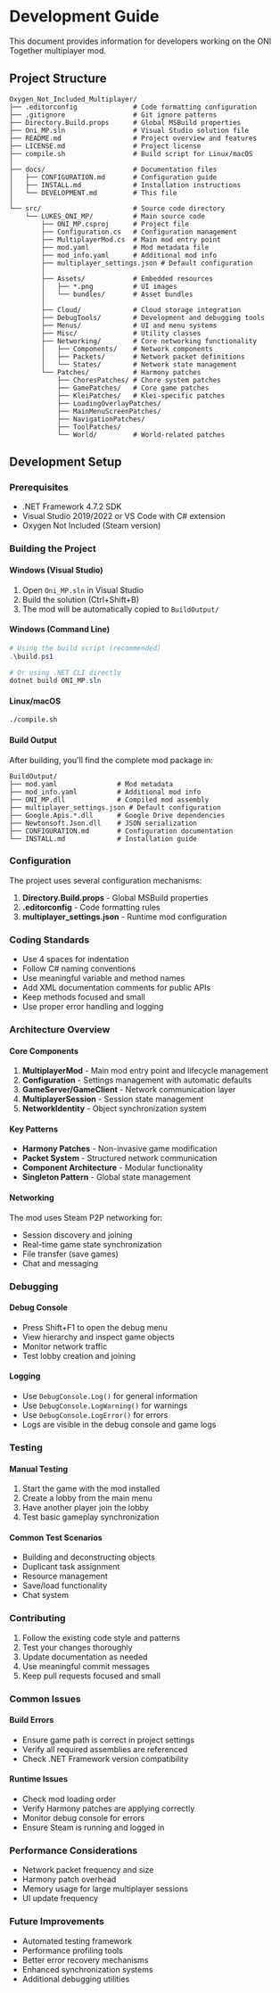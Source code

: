 # Development Guide

This document provides information for developers working on the ONI Together multiplayer mod.

## Project Structure

```
Oxygen_Not_Included_Multiplayer/
├── .editorconfig              # Code formatting configuration
├── .gitignore                 # Git ignore patterns
├── Directory.Build.props      # Global MSBuild properties
├── Oni_MP.sln                 # Visual Studio solution file
├── README.md                  # Project overview and features
├── LICENSE.md                 # Project license
├── compile.sh                 # Build script for Linux/macOS
│
├── docs/                      # Documentation files
│   ├── CONFIGURATION.md       # Configuration guide
│   ├── INSTALL.md             # Installation instructions
│   └── DEVELOPMENT.md         # This file
│
└── src/                       # Source code directory
    └── LUKES_ONI_MP/          # Main source code
        ├── ONI_MP.csproj      # Project file
        ├── Configuration.cs   # Configuration management
        ├── MultiplayerMod.cs  # Main mod entry point
        ├── mod.yaml           # Mod metadata file
        ├── mod_info.yaml      # Additional mod info
        ├── multiplayer_settings.json # Default configuration
        │
        ├── Assets/            # Embedded resources
        │   ├── *.png          # UI images
        │   └── bundles/       # Asset bundles
        │
        ├── Cloud/             # Cloud storage integration
        ├── DebugTools/        # Development and debugging tools
        ├── Menus/             # UI and menu systems
        ├── Misc/              # Utility classes
        ├── Networking/        # Core networking functionality
        │   ├── Components/    # Network components
        │   ├── Packets/       # Network packet definitions
        │   └── States/        # Network state management
        └── Patches/           # Harmony patches
            ├── ChoresPatches/ # Chore system patches
            ├── GamePatches/   # Core game patches
            ├── KleiPatches/   # Klei-specific patches
            ├── LoadingOverlayPatches/
            ├── MainMenuScreenPatches/
            ├── NavigationPatches/
            ├── ToolPatches/
            └── World/         # World-related patches
```

## Development Setup

### Prerequisites

- .NET Framework 4.7.2 SDK
- Visual Studio 2019/2022 or VS Code with C# extension
- Oxygen Not Included (Steam version)

### Building the Project

#### Windows (Visual Studio)
1. Open `Oni_MP.sln` in Visual Studio 
2. Build the solution (Ctrl+Shift+B)
3. The mod will be automatically copied to `BuildOutput/`

#### Windows (Command Line)
```powershell
# Using the build script (recommended)
.\build.ps1

# Or using .NET CLI directly
dotnet build ONI_MP.sln
```

#### Linux/macOS
```bash
./compile.sh
```

#### Build Output

After building, you'll find the complete mod package in:
```
BuildOutput/
├── mod.yaml               # Mod metadata
├── mod_info.yaml          # Additional mod info
├── ONI_MP.dll             # Compiled mod assembly
├── multiplayer_settings.json # Default configuration
├── Google.Apis.*.dll      # Google Drive dependencies
├── Newtonsoft.Json.dll    # JSON serialization
├── CONFIGURATION.md       # Configuration documentation
└── INSTALL.md             # Installation guide
```

### Configuration

The project uses several configuration mechanisms:

1. **Directory.Build.props** - Global MSBuild properties
2. **.editorconfig** - Code formatting rules
3. **multiplayer_settings.json** - Runtime mod configuration

### Coding Standards

- Use 4 spaces for indentation
- Follow C# naming conventions
- Use meaningful variable and method names
- Add XML documentation comments for public APIs
- Keep methods focused and small
- Use proper error handling and logging

### Architecture Overview

#### Core Components

1. **MultiplayerMod** - Main mod entry point and lifecycle management
2. **Configuration** - Settings management with automatic defaults
3. **GameServer/GameClient** - Network communication layer
4. **MultiplayerSession** - Session state management
5. **NetworkIdentity** - Object synchronization system

#### Key Patterns

- **Harmony Patches** - Non-invasive game modification
- **Packet System** - Structured network communication
- **Component Architecture** - Modular functionality
- **Singleton Pattern** - Global state management

#### Networking

The mod uses Steam P2P networking for:
- Session discovery and joining
- Real-time game state synchronization
- File transfer (save games)
- Chat and messaging

### Debugging

#### Debug Console
- Press Shift+F1 to open the debug menu
- View hierarchy and inspect game objects
- Monitor network traffic
- Test lobby creation and joining

#### Logging
- Use `DebugConsole.Log()` for general information
- Use `DebugConsole.LogWarning()` for warnings
- Use `DebugConsole.LogError()` for errors
- Logs are visible in the debug console and game logs

### Testing

#### Manual Testing
1. Start the game with the mod installed
2. Create a lobby from the main menu
3. Have another player join the lobby
4. Test basic gameplay synchronization

#### Common Test Scenarios
- Building and deconstructing objects
- Duplicant task assignment
- Resource management
- Save/load functionality
- Chat system

### Contributing

1. Follow the existing code style and patterns
2. Test your changes thoroughly
3. Update documentation as needed
4. Use meaningful commit messages
5. Keep pull requests focused and small

### Common Issues

#### Build Errors
- Ensure game path is correct in project settings
- Verify all required assemblies are referenced
- Check .NET Framework version compatibility

#### Runtime Issues
- Check mod loading order
- Verify Harmony patches are applying correctly
- Monitor debug console for errors
- Ensure Steam is running and logged in

### Performance Considerations

- Network packet frequency and size
- Harmony patch overhead
- Memory usage for large multiplayer sessions
- UI update frequency

### Future Improvements

- Automated testing framework
- Performance profiling tools
- Better error recovery mechanisms
- Enhanced synchronization systems
- Additional debugging utilities
